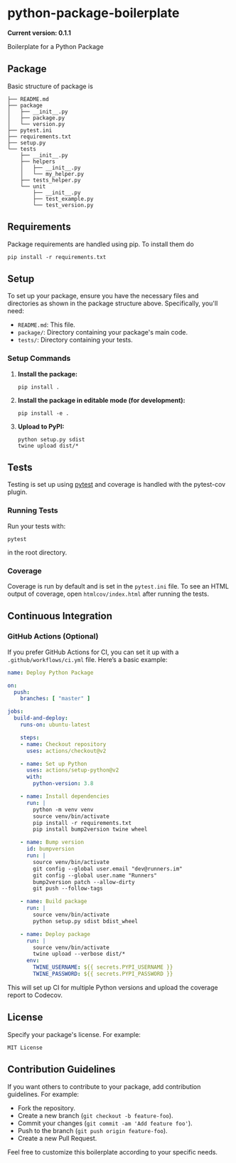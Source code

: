 python-package-boilerplate
==========================
**Current version: 0.1.1**

Boilerplate for a Python Package

## Package

Basic structure of package is

```
├── README.md
├── package
│   ├── __init__.py
│   ├── package.py
│   └── version.py
├── pytest.ini
├── requirements.txt
├── setup.py
└── tests
    ├── __init__.py
    ├── helpers
    │   ├── __init__.py
    │   └── my_helper.py
    ├── tests_helper.py
    └── unit
        ├── __init__.py
        ├── test_example.py
        └── test_version.py
```

## Requirements

Package requirements are handled using pip. To install them do

```
pip install -r requirements.txt
```

## Setup

To set up your package, ensure you have the necessary files and directories as shown in the package structure above. Specifically, you'll need:

- `README.md`: This file.
- `package/`: Directory containing your package's main code.
- `tests/`: Directory containing your tests.

### Setup Commands

1. **Install the package:**
   ```
   pip install .
   ```

2. **Install the package in editable mode (for development):**
   ```
   pip install -e .
   ```

3. **Upload to PyPI:**
   ```
   python setup.py sdist
   twine upload dist/*
   ```

## Tests

Testing is set up using [pytest](http://pytest.org) and coverage is handled with the pytest-cov plugin.

### Running Tests

Run your tests with:

```
pytest
```

in the root directory.

### Coverage

Coverage is run by default and is set in the `pytest.ini` file. To see an HTML output of coverage, open `htmlcov/index.html` after running the tests.

## Continuous Integration

### GitHub Actions (Optional)

If you prefer GitHub Actions for CI, you can set it up with a `.github/workflows/ci.yml` file. Here’s a basic example:

```yaml
name: Deploy Python Package

on:
  push:
    branches: [ "master" ]

jobs:
  build-and-deploy:
    runs-on: ubuntu-latest

    steps:
    - name: Checkout repository
      uses: actions/checkout@v2

    - name: Set up Python
      uses: actions/setup-python@v2
      with:
        python-version: 3.8

    - name: Install dependencies
      run: |
        python -m venv venv
        source venv/bin/activate
        pip install -r requirements.txt
        pip install bump2version twine wheel

    - name: Bump version
      id: bumpversion
      run: |
        source venv/bin/activate
        git config --global user.email "dev@runners.im"
        git config --global user.name "Runners"
        bump2version patch --allow-dirty
        git push --follow-tags

    - name: Build package
      run: |
        source venv/bin/activate
        python setup.py sdist bdist_wheel

    - name: Deploy package
      run: |
        source venv/bin/activate
        twine upload --verbose dist/*
      env:
        TWINE_USERNAME: ${{ secrets.PYPI_USERNAME }}
        TWINE_PASSWORD: ${{ secrets.PYPI_PASSWORD }}
```

This will set up CI for multiple Python versions and upload the coverage report to Codecov.

## License

Specify your package's license. For example:

```
MIT License
```

## Contribution Guidelines

If you want others to contribute to your package, add contribution guidelines. For example:

- Fork the repository.
- Create a new branch (`git checkout -b feature-foo`).
- Commit your changes (`git commit -am 'Add feature foo'`).
- Push to the branch (`git push origin feature-foo`).
- Create a new Pull Request.

Feel free to customize this boilerplate according to your specific needs.
